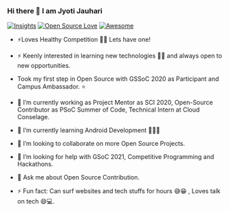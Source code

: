 
### Hi there 👋  I am  Jyoti Jauhari


[![Insights](https://visitor-badge.glitch.me/badge?page_id=JyotiJauhari.visitor-badge)](https://github.com/JyotiJauhari) [![Open Source Love](https://badges.frapsoft.com/os/v2/open-source.svg?v=103)](https://github.com/JyotiJauhari) [![Awesome](https://cdn.rawgit.com/sindresorhus/awesome/d7305f38d29fed78fa85652e3a63e154dd8e8829/media/badge.svg)](https://github.com/JyotiJauhari)
<!--
**JyotiJauhari/JyotiJauhari** is a ✨ _special_ ✨ repository because its `README.md` (this file) appears on your GitHub profile.
Here are some ideas to get you started:
-->

- ⚡Loves Healthy Competition 👩‍💻 Lets have one!

- ⚡ Keenly interested in learning new technologies 👩‍💻  and always open to new opportunities.

- Took my first step in Open Source with GSSoC 2020 as Participant and Campus Ambassador. ⭐

- 🔭 I’m currently working as Project Mentor as SCI 2020, Open-Source Contributor as PSoC Summer of Code, Technical Intern at Cloud Conselage.

- 🌱 I’m currently learning Android Development 👩‍💻✨

- 👯 I’m looking to collaborate on more Open Source Projects.

- 🤔 I’m looking for help with GSoC 2021, Competitive Programming and Hackathons.

- 💬 Ask me about Open Source Contribution.

<!-- - 😄 Pronouns: ... - 📫 How to reach me: email: jyotijauhari222@gmail.com,  
   [Linkedin:Jyoti Jauhari](https://www.linkedin.com/in/jyoti-jauhari-007b7417b/) -->
<!-- - 😄 Pronouns: ... -->
- ⚡ Fun fact: Can surf websites and tech stuffs for hours 😅😁 , 
   Loves talk on tech 😄💻.
<!-- - 📫 How to reach me: 


[![Linkedin](https://img.shields.io/badge/LinkedIn-blue.svg?style=for-the-badge&logo=linkedin)](https://www.linkedin.com/in/jyoti-jauhari-007b7417b/) -->
